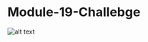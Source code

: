 # Module-19-Challebge


![alt text](<img width="166" alt="Transaction_Hash" src="https://user-images.githubusercontent.com/105249577/195183876-14fe55d3-6ac2-4be8-a373-a6e04b9da46f.png">)
